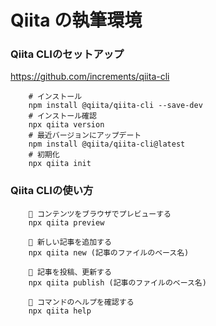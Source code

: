 # Qiita の執筆環境

### Qiita CLIのセットアップ
https://github.com/increments/qiita-cli

```
    # インストール
    npm install @qiita/qiita-cli --save-dev
    # インストール確認
    npx qiita version
    # 最近バージョンにアップデート
    npm install @qiita/qiita-cli@latest
    # 初期化
    npx qiita init
```

### Qiita CLIの使い方
```
    🚀 コンテンツをブラウザでプレビューする
    npx qiita preview

    🚀 新しい記事を追加する
    npx qiita new (記事のファイルのベース名)

    🚀 記事を投稿、更新する
    npx qiita publish (記事のファイルのベース名)

    💁 コマンドのヘルプを確認する
    npx qiita help
```
